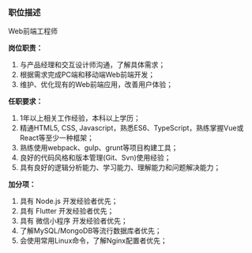 ### 职位描述

Web前端工程师

**岗位职责：**

1. 与产品经理和交互设计师沟通，了解具体需求；
2. 根据需求完成PC端和移动端Web前端开发；
3. 维护、优化现有的Web前端应用，改善用户体验；

**任职要求：**

1. 1年以上相关工作经验，本科以上学历；
2. 精通HTML5, CSS, Javascript，熟悉ES6、TypeScript，熟练掌握Vue或React等至少一种框架；
3. 熟练使用webpack、gulp、grunt等项目构建工具；
4. 良好的代码风格和版本管理(Git、Svn)使用经验；
5. 具有良好的逻辑分析能力、学习能力、理解能力和问题解决能力；

**加分项：**

1. 具有 Node.js 开发经验者优先；
2. 具有 Flutter 开发经验者优先；
3. 具有 微信小程序 开发经验者优先；
4. 了解MySQL/MongoDB等流行数据库者优先；
5. 会使用常用Linux命令，了解Nginx配置者优先；

